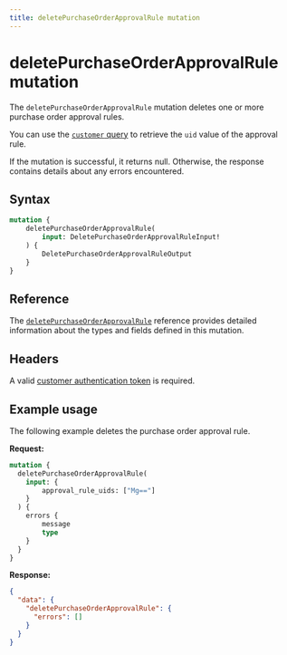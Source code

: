 ```yaml
---
title: deletePurchaseOrderApprovalRule mutation
---
```


# deletePurchaseOrderApprovalRule mutation

The `deletePurchaseOrderApprovalRule` mutation deletes one or more purchase order approval rules.

You can use the [`customer` query](../../../customer/queries/customer.md) to retrieve the `uid` value of the approval rule.

If the mutation is successful, it returns null. Otherwise, the response contains details about any errors encountered.

## Syntax

```graphql
mutation {
    deletePurchaseOrderApprovalRule(
        input: DeletePurchaseOrderApprovalRuleInput!
    ) {
        DeletePurchaseOrderApprovalRuleOutput
    }
}
```

## Reference

The [`deletePurchaseOrderApprovalRule`](https://developer.adobe.com/commerce/webapi/graphql-api/index.html#mutation-deletePurchaseOrderApprovalRule) reference provides detailed information about the types and fields defined in this mutation.

## Headers

A valid [customer authentication token](../../../customer/mutations/generate-token.md) is required.

## Example usage

The following example deletes the purchase order approval rule.

**Request:**

``` graphql
mutation {
  deletePurchaseOrderApprovalRule(
    input: {
        approval_rule_uids: ["Mg=="]
    }
  ) {
    errors {
        message
        type
    }
  }
}
```

**Response:**

``` json
{
  "data": {
    "deletePurchaseOrderApprovalRule": {
      "errors": []
    }
  }
}
```
